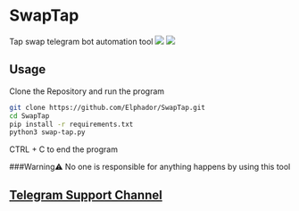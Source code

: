 # SwapTap
Tap swap telegram bot automation tool 
![](image/example1.png)
![](image/example2.png)

## **Usage**
Clone the Repository and run the program 
```bash
git clone https://github.com/Elphador/SwapTap.git
cd SwapTap
pip install -r requirements.txt
python3 swap-tap.py
```
CTRL + C to end the program 

###Warning⚠️
No one is responsible for anything happens by using this tool 

## [Telegram Support Channel ](https://t.me/swaptapnews)




